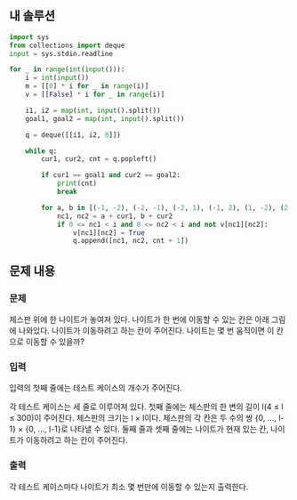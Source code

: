 ## 내 솔루션
```python
import sys
from collections import deque
input = sys.stdin.readline

for _ in range(int(input())):
    i = int(input())
    m = [[0] * i for _ in range(i)]
    v = [[False] * i for _ in range(i)]

    i1, i2 = map(int, input().split())
    goal1, goal2 = map(int, input().split())

    q = deque([[i1, i2, 0]])

    while q:
        cur1, cur2, cnt = q.popleft()

        if cur1 == goal1 and cur2 == goal2:
            print(cnt)
            break

        for a, b in [(-1, -2), (-2, -1), (-2, 1), (-1, 2), (1, -2), (2, -1), (2, 1), (1, 2)]:
            nc1, nc2 = a + cur1, b + cur2
            if 0 <= nc1 < i and 0 <= nc2 < i and not v[nc1][nc2]:
                v[nc1][nc2] = True
                q.append([nc1, nc2, cnt + 1])

```

## 문제 내용
### 문제
체스판 위에 한 나이트가 놓여져 있다. 나이트가 한 번에 이동할 수 있는 칸은 아래 그림에 나와있다. 나이트가 이동하려고 하는 칸이 주어진다. 나이트는 몇 번 움직이면 이 칸으로 이동할 수 있을까?



### 입력
입력의 첫째 줄에는 테스트 케이스의 개수가 주어진다.

각 테스트 케이스는 세 줄로 이루어져 있다. 첫째 줄에는 체스판의 한 변의 길이 l(4 ≤ l ≤ 300)이 주어진다. 체스판의 크기는 l × l이다. 체스판의 각 칸은 두 수의 쌍 {0, ..., l-1} × {0, ..., l-1}로 나타낼 수 있다. 둘째 줄과 셋째 줄에는 나이트가 현재 있는 칸, 나이트가 이동하려고 하는 칸이 주어진다.

### 출력
각 테스트 케이스마다 나이트가 최소 몇 번만에 이동할 수 있는지 출력한다.